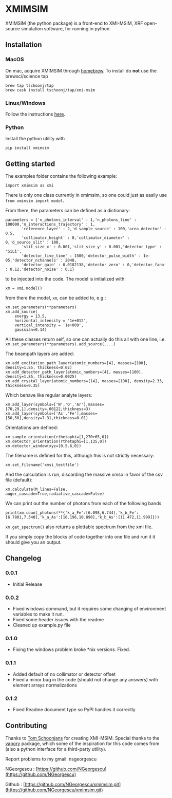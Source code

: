 

# XMIMSIM


XMIMSIM (the python package) is a front-end to XMI-MSIM, XRF open-source simulation software, for running in python.


## Installation

### MacOS
On mac, acquire XMIMSIM through [homebrew](http://brew.sh). To install do **not** use the brewsci/science tap

    brew tap tschoonj/tap
    brew cask install tschoonj/tap/xmi-msim

### Linux/Windows
Follow the instructions [here](https://github.com/tschoonj/xmimsim/wiki/Installation-instructions).


### Python

Install the python utility with

    pip install xmimsim

## Getting started

The examples folder contains the following example: 

    import xmimsim as xmi    

There is only one class currently in xmimsim, so one could just as easily use `from xmimsim import model`.

From there, the parameters can be defined as a dictionary:

    parameters = {'n_photons_interval' : 1,'n_photons_line' : 100000,'n_interactions_trajectory' : 1,
           'reference_layer' : 2,'d_sample_source' : 100,'area_detector' : 0.5,
           'collimator_height' : 0,'collimator_diameter' : 0,'d_source_slit' : 100,
           'slit_size_x' : 0.001,'slit_size_y' : 0.001,'detector_type' : 'SiLi',
           'detector_live_time' : 1500,'detector_pulse_width' : 1e-05,'detector_nchannels' : 2048,
           'detector_gain' : 0.0182138,'detector_zero' : 0,'detector_fano' : 0.12,'detector_noise' : 0.1}
    
to be injected into the code. The model is initialized with:
    
    xm = xmi.model()

from there the model, `xm`, can be added to, e.g.:

    xm.set_parameters(**parameters)
    xm.add_source(
        energy = 13.5,
        horizontal_intensity = '1e+012',
        vertical_intensity = '1e+009',
        gaussian=0.14)

All these classes return self, so one can actually do this all with one line, i.e. `xm.set_parameters(**parameters).add_source(....)`

The beampath layers are added: 

    xm.add_excitation_path_layer(atomic_numbers=[4], masses=[100], density=1.85, thickness=0.02)
    xm.add_detector_path_layer(atomic_numbers=[4], masses=[100], density=1.85, thickness=0.0025)
    xm.add_crystal_layer(atomic_numbers=[14], masses=[100], density=2.33, thickness=0.35)

Which behave like regular analyte layers:

    xm.add_layer(symbols=['N','O','Ar'],masses=[70,29,1],density=.00122,thickness=3)
    xm.add_layer(symbols=['As','Fe'],masses=[50,50],density=7.31,thickness=0.01)

Orientations are defined:

    xm.sample_orientation(rthetaphi=[1,270+65,0])
    xm.detector_orientation(rthetaphi=[1,135,0])
    xm.detector_window(xyz=[0,5.6,0])

The filename is defined for this, although this is not strictly necessary:

    xm.set_filename('xmsi_testfile')

And the calculation is run, discarding the massive xmso in favor of the csv file (default): 

    xm.calculate(M_lines=False, auger_cascade=True,radiative_cascade=False)

We can print out the number of photons from each of the following bands.

    print(xm.count_photons(**{'k_a_Fe':[6.098,6.744],'k_b_Fe':[6.7801,7.340],'k_a_As':[10.196,10.890],'k_b_As':[11.472,11.999]}))    

`xm.get_spectrum()` also returns a plottable spectrum from the xmi file.

If you simply copy the blocks of code together into one file and run it it should give you an output.

## Changelog

### 0.0.1

 - Initial Release

### 0.0.2

 - Fixed windows command, but it requires some changing of environment variables to make it run.
 - Fixed some header issues with the readme
 - Cleaned up example.py file

### 0.1.0

 - Fixing the windows problem broke *nix versions. Fixed.

### 0.1.1

 - Added default of no collimator or detector offset
 - Fixed a minor bug in the code (should not change any answers) with element arrays normalizations

### 0.1.2

 - Fixed Readme document type so PyPI handles it correctly

## Contributing
Thanks to [Tom Schoonjans](https://github.com/tschoonj) for creating XMI-MSIM. Special thanks to the [vapory](https://github.com/Zulko/vapory) package, which some of the inspiration for this code comes from (also a python interface for a third-party utility).

Report problems to my gmail: nsgeorgescu

NGeorgescu : [https://github.com/NGeorgescu](https://github.com/NGeorgescu)

Github : [https://github.com/NGeorgescu/xmimsim.git](https://github.com/NGeorgescu/xmimsim.git)
